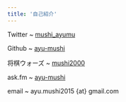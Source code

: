 ```yaml
---
title: '自己紹介'
---
```


Twitter
  ~ [mushi\_ayumu](https://twitter.com/mushi_ayumu)

Github
  ~ [ayu-mushi](https://github.com/ayu-mushi)

将棋ウォーズ
  ~ [mushi2000](http://shogiwars.heroz.jp/users/history/mushi2000)

ask.fm
  ~ [ayu-mushi](http://ask.fm/ayu_mushi)

email
  ~ ayu.mushi2015 {at} gmail.com
